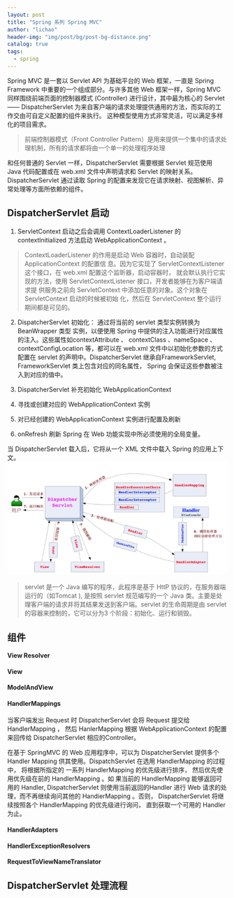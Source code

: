 ```yaml
---
layout: post
title: "Spring 系列 Spring MVC"
author: "lichao"
header-img: "img/post/bg/post-bg-distance.png"
catalog: true
tags:
  - spring
---
```


Spring MVC 是一套以 Servlet API 为基础平台的 Web 框架，一直是 Spring Framework 中重要的一个组成部分。与许多其他 Web 框架一样，Spring MVC 同样围绕前端页面的控制器模式 (Controller) 进行设计，其中最为核心的 Servlet —— DispatcherServlet 为来自客户端的请求处理提供通用的方法，而实际的工作交由可自定义配置的组件来执行。 这种模型使用方式非常灵活，可以满足多样化的项目需求。

> 前端控制器模式（Front Controller Pattern）是用来提供一个集中的请求处理机制，所有的请求都将由一个单一的处理程序处理

和任何普通的 Servlet 一样，DispatcherServlet 需要根据 Servlet 规范使用 Java 代码配置或在 web.xml 文件中声明请求和 Servlet 的映射关系。 DispatcherServlet 通过读取 Spring 的配置来发现它在请求映射、视图解析、异常处理等方面所依赖的组件。

## DispatcherServlet 启动
1. ServletContext 启动之后会调用 ContextLoaderListener 的 contextlnitialized 方法启动 WebApplicationContext 。


>  ContextLoaderListener 的作用是启动 Web 容器时，自动装配 ApplicationContext 的配置信
息。因为它实现了 ServletContextListener 这个接口，在 web.xml 配置这个监昕器，启动容器时，
就会默认执行它实现的方法，使用 ServletContextListener 接口，开发者能够在为客户端请求提
供服务之前向 ServletContext 中添加任意的对象。这个对象在 ServletContext 启动的时候被初始
化，然后在 ServletContext 整个运行期间都是可见的。


2. DispatcherServlet 初始化： 通过将当前的 servlet 类型实例转换为 BeanWrapper 类型
实例，以便使用 Spring 中提供的注入功能进行对应属性的注入。这些属性如contextAttribute 、
contextClass 、nameSpace 、contextConfigLocation 等，都可以在 web.xml 文件中以初始化参数的方式配置在 servlet 的声明中。DispatcherServlet 继承自FrameworkServlet, FrameworkServlet 类上包含对应的同名属性， Spring 会保证这些参数被注入到对应的值中。

3. DispatcherServlet 补充初始化 WebApplicationContext
  1. 寻找或创建对应的 WebApplicationContext 实例
  2. 对已经创建的 WebApplicationContext 实例进行配置及刷新
  3. onRefresh 刷新 Spring 在 Web 功能实现中所必须使用的全局变量。

当 DispatcherServlet 载入后，它将从一个 XML 文件中载入 Spring 的应用上下文。
![dubbo](/img/spring/9.png)

> servlet 是一个 Java 编写的程序，此程序是基于 HttP 协议的，在服务器端运行的（如Tomcat ),
是按照 servlet 规范编写的一个 Java 类。主要是处理客户端的请求并将其结果发送到客户端。servlet
的生命周期是由 servlet 的容器来控制的，它可以分为3 个阶段：初始化、运行和销毁。

## 组件
####  View Resolver
#### View
#### ModelAndView
#### HandlerMappings

当客户端发出 Request 时 DispatcherServlet 会将 Request 提交给 HandlerMapping ， 然后
HanlerMapping 根据 WebApplicationContext 的配置来回传给 DispatcherServlet 相应的Controller。

在基于 SpringMVC 的 Web 应用程序中，可以为 DispatcherServlet 提供多个 Handler
Mapping 供其使用。DispatchServlet 在选用 HandlerMapping 的过程中， 将根据所指定的
一系列 HandlerMapping 的优先级进行排序， 然后优先使用优先级在前的 HandlerMapping 。如
果当前的 HandlerMapping 能够返回可用的 Handler, DispatcherServlet 则使用当前返回的Handler
进行 Web 请求的处理，而不再继续询问其他的 HandierMapping 。否则， DispatcherServlet 将继
续按照各个 HandlerMapping 的优先级进行询问， 直到获取一个可用的 Handler 为止。

#### HandlerAdapters

#### HandlerExceptionResolvers
#### RequestToViewNameTranslator
## DispatcherServlet 处理流程


